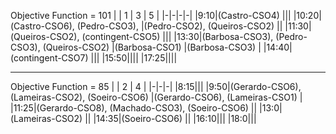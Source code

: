 Objective Function = 101
| | 1 | 3 | 5 |
|-|-|-|-|
|9:10|(Castro-CSO4) |||
|10:20|(Castro-CSO6), (Pedro-CSO3), |(Pedro-CSO2), (Queiros-CSO2) ||
|11:30|(Queiros-CSO2), (contingent-CSO5) |||
|13:30|(Barbosa-CSO3), (Pedro-CSO3), (Queiros-CSO2) |(Barbosa-CSO1) |(Barbosa-CSO3) |
|14:40|(contingent-CSO7) |||
|15:50||||
|17:25||||

---

Objective Function = 85
| | 2 | 4 |
|-|-|-|
|8:15|||
|9:50|(Gerardo-CSO6), (Lameiras-CSO2), (Soeiro-CSO6) |(Gerardo-CSO6), (Lameiras-CSO1) |
|11:25|(Gerardo-CSO8), (Machado-CSO3), (Soeiro-CSO6) ||
|13:0|(Lameiras-CSO2) ||
|14:35|(Soeiro-CSO6) ||
|16:10|||
|18:0|||
